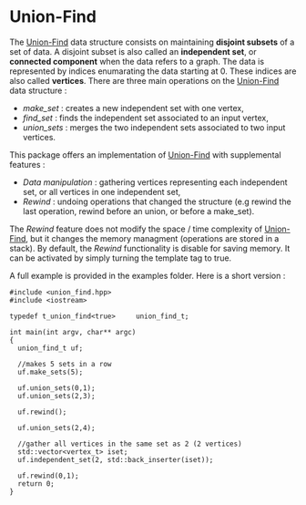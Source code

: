 # Union-Find

The [Union-Find](https://fr.wikipedia.org/wiki/Union-find) data structure consists on maintaining **disjoint subsets** of a
set of data. A disjoint subset is also called an **independent set**, or **connected component** when the data refers to a graph. The data is represented by indices enumarating the data starting at 0. These indices are also called **vertices**. There are three main operations on the [Union-Find](https://fr.wikipedia.org/wiki/Union-find) data structure :
- *make_set* : creates a new independent set with one vertex,
- *find_set* : finds the independent set associated to an input vertex,
- *union_sets* : merges the two independent sets associated to two input vertices. 

This package offers an implementation of [Union-Find](https://fr.wikipedia.org/wiki/Union-find) with supplemental features :
- *Data manipulation* : gathering vertices representing each independent set, or all vertices in one independent set,
- *Rewind* : undoing operations that changed the structure (e.g rewind the last operation, rewind before an union, or before a make_set).

The *Rewind* feature does not modify the space / time complexity of [Union-Find](https://fr.wikipedia.org/wiki/Union-find), but it changes the memory managment (operations are stored in a stack). By default, the *Rewind* functionality is disable for saving memory. It can be activated by simply turning the template tag to true.

A full example is provided in the examples folder. Here is a short version :

```
#include <union_find.hpp>
#include <iostream>

typedef t_union_find<true>     union_find_t;

int main(int argv, char** argc)
{
  union_find_t uf;
  
  //makes 5 sets in a row
  uf.make_sets(5);
  
  uf.union_sets(0,1);
  uf.union_sets(2,3);
  
  uf.rewind();
  
  uf.union_sets(2,4);

  //gather all vertices in the same set as 2 (2 vertices)
  std::vector<vertex_t> iset;
  uf.independent_set(2, std::back_inserter(iset));

  uf.rewind(0,1);  
  return 0;
}
```
